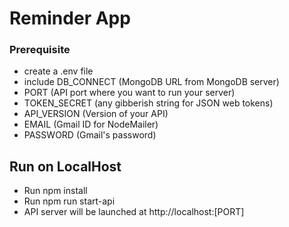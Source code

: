 # Reminder App

### Prerequisite

- create a .env file
- include DB_CONNECT (MongoDB URL from MongoDB server)
- PORT (API port where you want to run your server)
- TOKEN_SECRET (any gibberish string for JSON web tokens)
- API_VERSION (Version of your API)
- EMAIL (Gmail ID for NodeMailer)
- PASSWORD (Gmail's password)

## Run on LocalHost

- Run npm install
- Run npm run start-api
- API server will be launched at http://localhost:[PORT]
